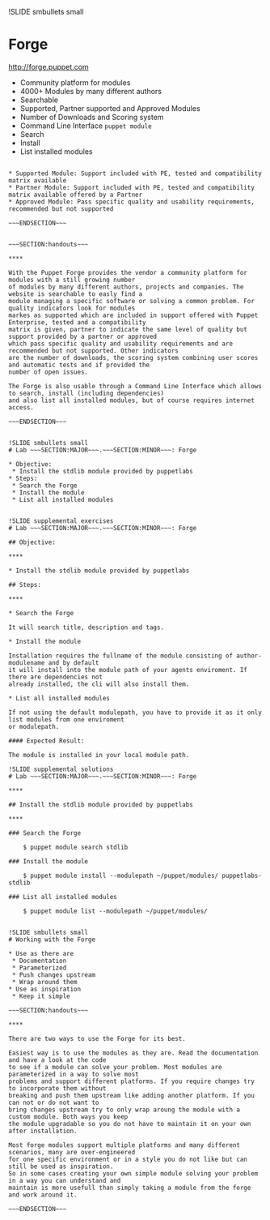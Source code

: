 !SLIDE smbullets small
# Forge

http://forge.puppet.com

* Community platform for modules
 * 4000+ Modules by many different authors
 * Searchable
 * Supported, Partner supported and Approved Modules
 * Number of Downloads and Scoring system
* Command Line Interface `puppet module`
 * Search
 * Install
 * List installed modules

~~~SECTION:notes~~~

* Supported Module: Support included with PE, tested and compatibility matrix available
* Partner Module: Support included with PE, tested and compatibility matrix available offered by a Partner
* Approved Module: Pass specific quality and usability requirements, recommended but not supported

~~~ENDSECTION~~~


~~~SECTION:handouts~~~

****

With the Puppet Forge provides the vendor a community platform for modules with a still growing number
of modules by many different authors, projects and companies. The website is searchable to easly find a
module managing a specific software or solving a common problem. For quality indicators look for modules
markes as supported which are included in support offered with Puppet Enterprise, tested and a compatibility
matrix is given, partner to indicate the same level of quality but support provided by a partner or approved
which pass specific quality and usability requirements and are recommended but not supported. Other indicators
are the number of downloads, the scoring system combining user scores and automatic tests and if provided the
number of open issues.

The Forge is also usable through a Command Line Interface which allows to search, install (including dependencies)
and also list all installed modules, but of course requires internet access.

~~~ENDSECTION~~~


!SLIDE smbullets small
# Lab ~~~SECTION:MAJOR~~~.~~~SECTION:MINOR~~~: Forge

* Objective:
 * Install the stdlib module provided by puppetlabs
* Steps:
 * Search the Forge
 * Install the module
 * List all installed modules


!SLIDE supplemental exercises
# Lab ~~~SECTION:MAJOR~~~.~~~SECTION:MINOR~~~: Forge

## Objective:

****

* Install the stdlib module provided by puppetlabs

## Steps:

****

* Search the Forge

It will search title, description and tags.

* Install the module

Installation requires the fullname of the module consisting of author-modulename and by default
it will install into the module path of your agents enviroment. If there are dependencies not
already installed, the cli will also install them.

* List all installed modules

If not using the default modulepath, you have to provide it as it only list modules from one enviroment
or modulepath.

#### Expected Result:

The module is installed in your local module path.

!SLIDE supplemental solutions
# Lab ~~~SECTION:MAJOR~~~.~~~SECTION:MINOR~~~: Forge

****

## Install the stdlib module provided by puppetlabs

****

### Search the Forge

    $ puppet module search stdlib

### Install the module

    $ puppet module install --modulepath ~/puppet/modules/ puppetlabs-stdlib

### List all installed modules

    $ puppet module list --modulepath ~/puppet/modules/


!SLIDE smbullets small
# Working with the Forge

* Use as there are
 * Documentation
 * Parameterized
 * Push changes upstream
 * Wrap around them
* Use as inspiration
 * Keep it simple

~~~SECTION:handouts~~~

****

There are two ways to use the Forge for its best.

Easiest way is to use the modules as they are. Read the documentation and have a look at the code
to see if a module can solve your problem. Most modules are parameterized in a way to solve most
problems and support different platforms. If you require changes try to incorporate them without
breaking and push them upstream like adding another platform. If you can not or do not want to
bring changes upstream try to only wrap aroung the module with a custom module. Both ways you keep
the module upgradable so you do not have to maintain it on your own after installation.

Most forge modules support multiple platforms and many different scenarios, many are over-engineered
for one specific environment or in a style you do not like but can still be used as inspiration.
So in some cases creating your own simple module solving your problem in a way you can understand and
maintain is more usefull than simply taking a module from the forge and work around it.

~~~ENDSECTION~~~
